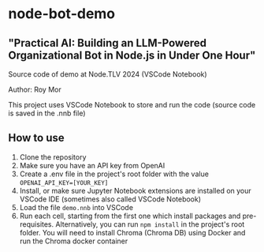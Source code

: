 # node-bot-demo
## "Practical AI: Building an LLM-Powered Organizational Bot in Node.js in Under One Hour"

Source code of demo at Node.TLV 2024 (VSCode Notebook)



Author: Roy Mor

This project uses VSCode Notebook to store and run the code (source code is saved in the .nnb file)

## How to use

1. Clone the repository
2. Make sure you have an API key from OpenAI
4. Create a .env file in the project's root folder with the value `OPENAI_API_KEY=[YOUR_KEY]`
5. Install, or make sure Jupyter Notebook extensions are installed on your VSCode IDE (sometimes also called VSCode Notebook)
6. Load the file `demo.nnb` into VSCode
7. Run each cell, starting from the first one which install packages and pre-requisites.
   Alternatively, you can run `npm install` in the project's root folder. You will need to install Chroma (Chroma DB) using Docker and run the Chroma docker container

   
   
